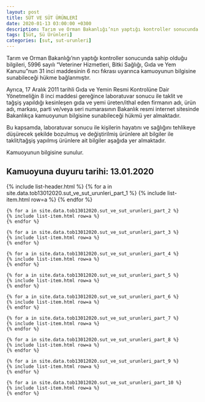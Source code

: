 ```yaml
---
layout: post
title: SÜT VE SÜT ÜRÜNLERİ
date: 2020-01-13 03:00:00 +0300
description: Tarım ve Orman Bakanlığı’nın yaptığı kontroller sonucunda sahip olduğu bilgileri, 5996 sayılı “Veteriner Hizmetleri, Bitki Sağlığı, Gıda ve Yem Kanunu”nun 31 inci maddesinin 6 ncı fıkrası uyarınca kamuoyunun bilgisine sunabileceği hükme bağlanmıştır.
tags: [Süt, Sü Ürünleri]
categories: [sut, sut-urunleri]
---
```


Tarım ve Orman Bakanlığı’nın yaptığı kontroller sonucunda sahip olduğu bilgileri, 5996 sayılı “Veteriner Hizmetleri, Bitki Sağlığı, Gıda ve Yem Kanunu”nun 31 inci maddesinin 6 ncı fıkrası uyarınca kamuoyunun bilgisine sunabileceği hükme bağlanmıştır.

Ayrıca, 17 Aralık 2011 tarihli Gıda ve Yemin Resmi Kontrolüne Dair Yönetmeliğin 8 inci maddesi gereğince laboratuvar sonucu ile taklit ve tağşiş yapıldığı kesinleşen gıda ve yemi üreten/ithal eden firmanın adı, ürün adı, markası, parti ve/veya seri numarasının Bakanlık resmi internet sitesinde Bakanlıkça kamuoyunun bilgisine sunabileceği hükmü yer almaktadır.

Bu kapsamda, laboratuvar sonucu ile kişilerin hayatını ve sağlığını tehlikeye düşürecek şekilde bozulmuş ve değiştirilmiş ürünlere ait bilgiler ile taklit/tağşiş yapılmış ürünlere ait bilgiler aşağıda yer almaktadır.

Kamuoyunun bilgisine sunulur.

<h2>Kamuoyuna duyuru tarihi: 13.01.2020</h2>

<div class="container">
    {% include list-header.html %}
    {% for a in site.data.tob13012020.sut_ve_sut_urunleri_part_1 %}
    {% include list-item.html row=a %}
    {% endfor %}

    {% for a in site.data.tob13012020.sut_ve_sut_urunleri_part_2 %}
    {% include list-item.html row=a %}
    {% endfor %}

    {% for a in site.data.tob13012020.sut_ve_sut_urunleri_part_3 %}
    {% include list-item.html row=a %}
    {% endfor %}

    {% for a in site.data.tob13012020.sut_ve_sut_urunleri_part_4 %}
    {% include list-item.html row=a %}
    {% endfor %}

    {% for a in site.data.tob13012020.sut_ve_sut_urunleri_part_5 %}
    {% include list-item.html row=a %}
    {% endfor %}

    {% for a in site.data.tob13012020.sut_ve_sut_urunleri_part_6 %}
    {% include list-item.html row=a %}
    {% endfor %}

    {% for a in site.data.tob13012020.sut_ve_sut_urunleri_part_7 %}
    {% include list-item.html row=a %}
    {% endfor %}

    {% for a in site.data.tob13012020.sut_ve_sut_urunleri_part_8 %}
    {% include list-item.html row=a %}
    {% endfor %}

    {% for a in site.data.tob13012020.sut_ve_sut_urunleri_part_9 %}
    {% include list-item.html row=a %}
    {% endfor %}

    {% for a in site.data.tob13012020.sut_ve_sut_urunleri_part_10 %}
    {% include list-item.html row=a %}
    {% endfor %}
</div>
 